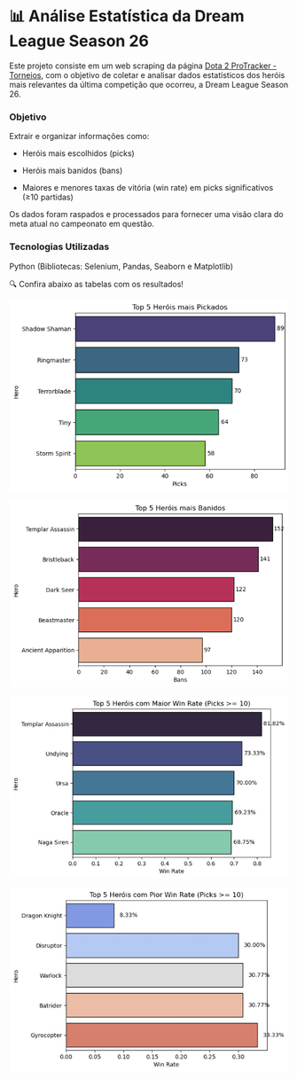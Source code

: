 # 📊 Análise Estatística da Dream League Season 26 

Este projeto consiste em um web scraping da página [Dota 2 ProTracker - Torneios](https://dota2protracker.com/tournaments), com o objetivo de coletar e analisar dados estatísticos dos heróis mais relevantes da última competição que ocorreu, a Dream League Season 26.

### Objetivo

Extrair e organizar informações como:

- Heróis mais escolhidos (picks)

- Heróis mais banidos (bans)

- Maiores e menores taxas de vitória (win rate) em picks significativos (≥10 partidas)

Os dados foram raspados e processados para fornecer uma visão clara do meta atual no campeonato em questão.

### Tecnologias Utilizadas

Python (Bibliotecas: Selenium, Pandas, Seaborn e Matplotlib)

🔍 Confira abaixo as tabelas com os resultados!

![Heróis mais Pickados](/images/picks.png)

![Heróis mais Banidos](/images/bans.png)

![Heróis com maior Win Rate (com pelo menos 10 jogos)](/images/winrate.png)

![Heróis com menor Win Rate (com pelo menos 10 jogos)](/images/loserate.png)
